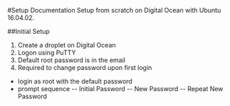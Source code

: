 #Setup Documentation
Setup from scratch on Digital Ocean with Ubuntu 16.04.02.

##Initial Setup
1. Create a droplet on Digital Ocean
2. Logon using PuTTY
3. Default root password is in the email
4. Required to change password upon first login
- login as root with the default password
- prompt sequence
-- Initial Password
-- New Password
-- Repeat New Password
